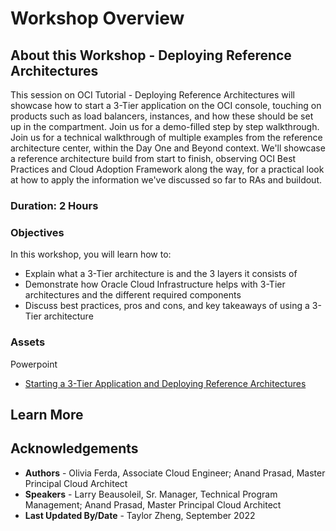 # Workshop Overview

## About this Workshop - Deploying Reference Architectures

This session on OCI Tutorial - Deploying Reference Architectures will showcase how to start a 3-Tier application on the OCI console, touching on products such as load balancers, instances, and how these should be set up in the compartment. Join us for a demo-filled step by step walkthrough. Join us for a technical walkthrough of multiple examples from the reference architecture center, within the Day One and Beyond context. We'll showcase a reference architecture build from start to finish, observing OCI Best Practices and Cloud Adoption Framework along the way, for a practical look at how to apply the information we've discussed so far to RAs and buildout. 

### **Duration: 2 Hours**

### Objectives

In this workshop, you will learn how to:
* Explain what a 3-Tier architecture is and the 3 layers it consists of
* Demonstrate how Oracle Cloud Infrastructure helps with 3-Tier architectures and the different required components
* Discuss best practices, pros and cons, and key takeaways of using a 3-Tier architecture

### **Assets**

Powerpoint
* [Starting a 3-Tier Application and Deploying Reference Architectures](https://objectstorage.us-ashburn-1.oraclecloud.com/p/l-Rj_NHT1UhPwgK77Luji9n2rJFyDSIUGWZKscPNhjLRt9aRXaCZ94MAA1VSDCdj/n/ociobtnas/b/OCW2022/o/TUT4114-TUT4859%20-%20Reference%20Architectures_final.pdf)

## Learn More



## Acknowledgements
* **Authors** - Olivia Ferda, Associate Cloud Engineer; Anand Prasad, Master Principal Cloud Architect
* **Speakers** - Larry Beausoleil, Sr. Manager, Technical Program Management; Anand Prasad, Master Principal Cloud Architect
* **Last Updated By/Date** - Taylor Zheng, September 2022
